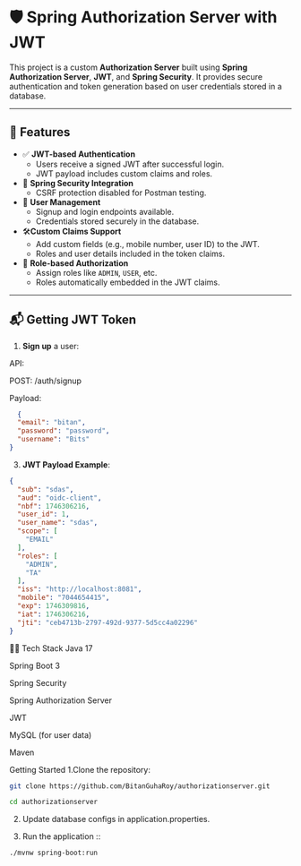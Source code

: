 # 🛡️ Spring Authorization Server with JWT

This project is a custom **Authorization Server** built using **Spring Authorization Server**, **JWT**, and **Spring Security**. It provides secure authentication and token generation based on user credentials stored in a database.

---

## 🚀 Features

- ✅ **JWT-based Authentication**
  - Users receive a signed JWT after successful login.
  - JWT payload includes custom claims and roles.
- 🔐 **Spring Security Integration**
  - CSRF protection disabled for Postman testing.
- 🧾 **User Management**
  - Signup and login endpoints available.
  - Credentials stored securely in the database.
- 🛠️**Custom Claims Support**
  - Add custom fields (e.g., mobile number, user ID) to the JWT.
  - Roles and user details included in the token claims.
- 🧩 **Role-based Authorization**
  - Assign roles like `ADMIN`, `USER`, etc.
  - Roles automatically embedded in the JWT claims.

---

## 📬 Getting JWT Token

1. **Sign up** a user:

  API:
  
   POST: <server>/auth/signup
   
  Payload:
  ```json
    {
    "email": "bitan",
    "password": "password",
    "username": "Bits"
  }
```

3. **JWT Payload Example**:
```json
{
  "sub": "sdas",
  "aud": "oidc-client",
  "nbf": 1746306216,
  "user_id": 1,
  "user_name": "sdas",
  "scope": [
    "EMAIL"
  ],
  "roles": [
    "ADMIN",
    "TA"
  ],
  "iss": "http://localhost:8081",
  "mobile": "7044654415",
  "exp": 1746309816,
  "iat": 1746306216,
  "jti": "ceb4713b-2797-492d-9377-5d5cc4a02296"
}
```

🧑‍💻 Tech Stack
Java 17

Spring Boot 3

Spring Security

Spring Authorization Server

JWT 

MySQL (for user data)

Maven


Getting Started
1.Clone the repository:
```bash
git clone https://github.com/BitanGuhaRoy/authorizationserver.git

cd authorizationserver
```

2. Update database configs in application.properties.

3. Run the application ::
```
./mvnw spring-boot:run
```







